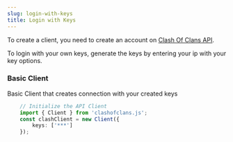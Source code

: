 ```yaml
---
slug: login-with-keys
title: Login with Keys
---
```


To create a client, you need to create an account on [Clash Of Clans API](https://developer.clashofclans.com/#/getting-started).

To login with your own keys, generate the keys by entering your ip with your key options.

### Basic Client ###
Basic Client that creates connection with your created keys
```ts
    // Initialize the API Client
    import { Client } from 'clashofclans.js';
    const clashClient = new Client({
        keys: ['***']
    });
```
